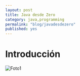 ```yaml
---
layout: post
title: Java desde Zero 
category: java,programming
permalink: "blog/javadesdezero"
published: yes
---
```


# Introducción

<img class="differentSize30" src="https://image.flaticon.com/icons/png/512/121/121152.png" alt="Foto1" style="margin:auto; display:block;">

